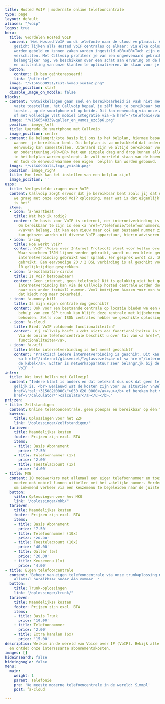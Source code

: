 ```yaml
---
title: Hosted VoIP | modernste online telefooncentrale
type: page
layout: default
aliases: "/voip"
logos: true
hero:
  title: Voordelen Hosted VoIP
  content: 'Met Hosted VoIP wordt telefonie naar de cloud verplaatst. Op het eerste
    gezicht lijken alle Hosted VoIP centrales op elkaar: via elke oplossing kan prima
    worden gebeld en kunnen zaken worden ingesteld.<BR><BR>Toch zijn er ook belangrijke
    verschillen. Met Callvoip profiteer je van een ongeëvenaard gebruiksgemak. En
    belangrijker nog, we beschikken over een schat aan ervaring om de bereikbaarheid
    en uitstraling van onze klanten te optimaliseren. We staan voor je klaar!'
  button:
    content: Ik ben geïnteresseerd!
    link: "/offerte"
  image: "/v1565688921/test-home3_xea1m2.png"
  image_position: start
  disable_image_on_mobile: false
blocks:
- content: 'Ontwikkelingen gaan snel en bereikbaarheid is vaak niet meer beperkt tot
    vaste toestellen. Met Callvoip bepaal je zèlf hoe je bereikbaar bent: op het vaste
    toestel, op de smartphone of op beide. Dit kan eenvoudig via onze app  <a href="/telefonie/qaller/">Qaller</a>
    of met volledige vast mobiel integratie via <a href="/telefonie/vastmobielintegratie/">Vamos</a>.'
  image: "/v1566548339/qaller_en_vamos_ezc5p6.png"
  position: image_left
  title: Upgrade de smartphone met Callvoip
  image_position: center
- content: De belangrijkste basis bij ons is het belplan, hiermee bepaal je hoe en
    wanneer je bereikbaar bent. Dit belplan is zo ontwikkeld dat iedereen dit zelf
    eenvoudig kan samenstellen. Uiteraard zijn we altijd bereikbaar voor handige tips
    en ondersteuning.<BR><BR> Met een simpele drag and drop kunnen alle <a href="/telefonie/functionaliteiten/">bouwstenen</a>
    in het belplan worden gesleept. Je zult versteld staan van de hoeveelheid mogelijkheden
    en toch de eenvoud waarmee een eigen  belplan kan worden gebouwd.
  image: "/v1566993176/lego_yv1a3b.png"
  position: image_right
  title: Hoe leuk kan het instellen van een belplan zijn?
  image_position: ''
usps:
  title: Veelgestelde vragen over VoIP
  content: Callvoip zorgt ervoor dat je bereikbaar bent zoals jij dat wilt. Dat doen
    we graag met onze Hosted VoIP oplossing, maar wat is dat eigenlijk? En hoe betrouwbaar
    is het?
  items:
  - icon: fa-heartbeat
    title: Wat heb ik nodig?
    content: De basis voor VoIP is internet, een internetverbinding is dan ook essentieel.
      Om bereikbaar te zijn is een <a href="/telefonie/telefoonnummers/">telefoonnummer
      </a>van belang, dit kan een nieuw maar ook een bestaand nummer zijn. Verder
      kan gekozen worden uit diverse VoIP apparatuur, hierin adviseren we je graag.
  - icon: fa-cog
    title: Hoe werkt VoIP?
    content: VoIP (Voice over Internet Protocol) staat voor bellen over internet.
      Waar voorheen ISDN lijnen werden gebruikt, wordt nu een klein gedeelte van de
      internetverbinding gebruikt voor spraak. Per gesprek wordt ca. 100Kb aan data
      gebruikt. Een eenvoudige 20 / 2 DSL verbinding is al geschikt voor zo'n 8 -
      10 gelijktijdige gesprekken.
  - icon: fa-exclamation-circle
    title: Is VoIP betrouwbaar?
    content: Geen internet, geen telefonie? Dit is gelukkig niet het geval, ook zonder
      internetverbinding kan via de Callvoip hosted centrale worden doorgeschakeld
      naar een ander (mobiel) nummer. Veel bedrijven kiezen voor een tweede <a href="/internet/postcodecheck/">internetverbinding</a>,
      dat biedt nog meer zekerheid.
  - icon: fa-money-bill
    title: Is mijn eigen centrale nog geschikt?
    content: Ook voor een bestaande centrale op locatie bieden we een oplossing. Met
      behulp van een SIP trunk kan blijft deze centrale met bijbehorende toestellen
      behouden. Zelfs voor ISDN centrales hebben we geschikte oplossingen.
  - icon: fa-cloud
    title: Biedt VoIP voldoende functionaliteiten?
    content: Bij Callvoip hoeft u echt niets aan functionaliteiten in te leveren.
      Via de online telefooncentrale beschikt u over tal van <a href="/telefonie/functionaliteiten/">professionele
      functionaliteiten</a>.
  - icon: fa-wifi
    title: Welke internetverbinding is het meest geschikt?
    content: 'Praktisch iedere internetverbinding is geschikt. Dit kan zowel <a href="/internet/dsl/">dsl</a>,
      <a href="/internet/glasvezel/">glasvezel</a> of <a href="/internet/kabel/">via
      de kabel</a>. Echter is netwerkapparatuur zeer belangrijk bij de werking van
      VoIP. '
intro:
  title: Wat kost bellen met Callvoip?
  content: "Iedere klant is anders en dat betekent dus ook dat geen telefooncentrale
    gelijk is. <br> Benieuwd wat de kosten zijn voor uw situatie? \nBel met <b><u><a
    href=\"tel:+31508200000\">050 820 0000</a></u></b> of bereken het via onze <b><u><a
    href=\"/calculator\">calculator</a></u></b>."
prijzen:
- title: Zelfstandigen
  content: Online telefooncentrale, geen poespas én bereikbaar op één toestel.
  button:
    title: Oplossingen voor het ZZP
    link: "/oplossingen/zelfstandigen/"
  tarieven:
    title: Maandelijkse kosten
    footer: Prijzen zijn excl. BTW
    items:
    - title: Basis Abonnement
      price: '7.50'
    - title: Telefoonnummer (1x)
      price: '2.00'
    - title: Toestelaccount (1x)
      price: '4.00'
- title: MKB
  content: 10 medewerkers met allemaal een eigen telefoonnummer en toestel. 5 medewerkers
    moeten ook mobiel kunnen uitbellen met het zakelijke nummer. Verder is de wens
    om inkomend verkeer via een keuzemenu te begeleiden naar de juiste medewerker.
  button:
    title: Oplossingen voor het MKB
    link: "/oplossingen/mkb/"
  tarieven:
    title: Maandelijkse kosten
    footer: Prijzen zijn excl. BTW
    items:
    - title: Basis Abonnement
      price: '7.50'
    - title: Telefoonnummer (10x)
      price: '20.00'
    - title: Toestelaccount (10x)
      price: '40.00'
    - title: Qaller (5x)
      price: '20.00'
    - title: Keuzemenu (1x)
      price: '4.00'
- title: Eigen telefooncentrale
  content: 'Beheer van eigen telefooncentrale via onze trunkoplossing met 10 gesprekskanalen.
    Allemaal bereikbaar onder één nummer. '
  button:
    title: Trunk-oplossingen
    link: "/oplossingen/trunk/"
  tarieven:
    title: Maandelijkse kosten
    footer: Prijzen zijn excl. BTW
    items:
    - title: Basis Trunk
      price: '10.00'
    - title: Telefoonnummer
      price: '2.00'
    - title: Extra kanalen (6x)
      price: '15.00'
description: Welkom in de wereld van Voice over IP (VoIP). Bekijk alle mogelijkheden
  en ontdek onze interessante abonnementskosten.
images: []
hideinsearch: false
hideingoogle: false
menu:
  main:
    weight: 1
    parent: Telefonie
    pre: 'De meeste moderne telefooncentrale in de wereld: Simmpl'
    post: fa-cloud

---
```

